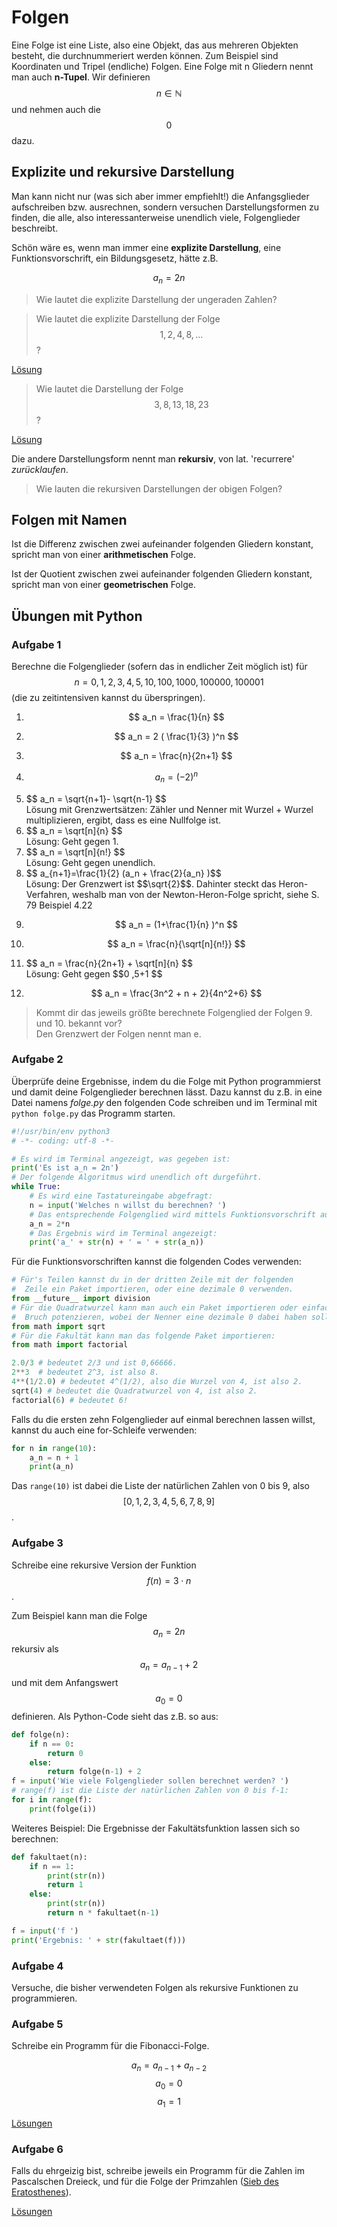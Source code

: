 # Folgen

Eine Folge ist eine Liste, also eine Objekt, das aus mehreren Objekten besteht, die durchnummeriert werden können. Zum Beispiel sind Koordinaten und Tripel (endliche) Folgen. Eine Folge mit n Gliedern nennt man auch **n-Tupel**.
Wir definieren $$ n \in \mathbb{N} $$ und nehmen auch die $$ 0 $$ dazu.

## Explizite und rekursive Darstellung

Man kann nicht nur (was sich aber immer empfiehlt!) die Anfangsglieder aufschreiben bzw. ausrechnen, sondern versuchen Darstellungsformen zu finden, die alle, also interessanterweise unendlich viele, Folgenglieder beschreibt.

Schön wäre es, wenn man immer eine **explizite Darstellung**, eine Funktionsvorschrift, ein Bildungsgesetz, hätte z.B.

$$ a_n = 2n $$

> Wie lautet die explizite Darstellung der ungeraden Zahlen?

> Wie lautet die explizite Darstellung der Folge  $$ 1, 2, 4, 8,... $$ ?

[Lösung](https://oeis.org/search?q=1%2C2%2C4%2C8&sort=&language=german&go=Suche)

> Wie lautet die Darstellung der Folge  $$ 3, 8, 13,18,23 $$ ?

[Lösung](https://oeis.org/search?q=+3%2C8%2C13%2C18%2C23+&sort=&language=german&go=Suche)

Die andere Darstellungsform nennt man **rekursiv**, von lat. 'recurrere' *zurücklaufen*.

> Wie lauten die rekursiven Darstellungen der obigen Folgen?

## Folgen mit Namen

Ist die Differenz zwischen zwei aufeinander folgenden Gliedern konstant, spricht man von einer **arithmetischen** Folge.

Ist der Quotient zwischen zwei aufeinander folgenden Gliedern konstant, spricht man von einer **geometrischen** Folge.

## Übungen mit Python
### Aufgabe 1
Berechne die Folgenglieder (sofern das in endlicher Zeit möglich ist) für $$ n=0,1,2,3,4,5,10, 100, 1000, 100000, 100001 $$ (die zu zeitintensiven kannst du überspringen).

1. $$ a_n = \frac{1}{n}  $$

1. $$ a_n = 2 ( \frac{1}{3} )^n  $$

1. $$ a_n = \frac{n}{2n+1}  $$

1. $$ a_n = (-2)^n $$

1. <div class="aufgabe">$$ a_n = \sqrt{n+1}- \sqrt{n-1} $$<div class="loesung">Lösung mit Grenzwertsätzen: Zähler und Nenner mit Wurzel + Wurzel multiplizieren, ergibt, dass es eine Nullfolge ist. </div></div>

1. <div class="aufgabe">$$ a_n = \sqrt[n]{n} $$<div class="loesung">Lösung: Geht gegen 1.</div></div>

1. <div class="aufgabe">$$ a_n = \sqrt[n]{n!} $$<div class="loesung">Lösung: Geht gegen unendlich.</div></div>

1. <div class="aufgabe">$$ a_{n+1}=\frac{1}{2} (a_n + \frac{2}{a_n} )$$<div class="loesung">Lösung: Der Grenzwert ist $$\sqrt{2}$$. Dahinter steckt das Heron-Verfahren, weshalb man von der Newton-Heron-Folge spricht, siehe S. 79 Beispiel 4.22 </div></div>

1. $$ a_n = (1+\frac{1}{n} )^n $$

1. $$ a_n = \frac{n}{\sqrt[n]{n!}}  $$

1. <div class="aufgabe">$$ a_n = \frac{n}{2n+1} + \sqrt[n]{n} $$ <div class="loesung">Lösung: Geht gegen $$0 ,5+1 $$ </div></div>

1. $$ a_n = \frac{3n^2 + n + 2}{4n^2+6}  $$

> <div class="aufgabe">Kommt dir das jeweils größte berechnete Folgenglied der Folgen 9. und 10. bekannt vor?<div class="loesung">Den Grenzwert der Folgen nennt man e. </div></div>

### Aufgabe 2
Überprüfe deine Ergebnisse, indem du die Folge mit Python programmierst und damit deine Folgenglieder berechnen lässt. Dazu kannst du z.B. in eine Datei namens *folge.py* den folgenden Code schreiben und im Terminal mit `python folge.py` das Programm starten.

```python
#!/usr/bin/env python3
# -*- coding: utf-8 -*-

# Es wird im Terminal angezeigt, was gegeben ist:
print('Es ist a_n = 2n')
# Der folgende Algoritmus wird unendlich oft durgeführt.
while True:
    # Es wird eine Tastatureingabe abgefragt:
    n = input('Welches n willst du berechnen? ')
    # Das entsprechende Folgenglied wird mittels Funktionsvorschrift ausgerechnet:
    a_n = 2*n
    # Das Ergebnis wird im Terminal angezeigt:
    print('a_' + str(n) + ' = ' + str(a_n))
```

Für die Funktionsvorschriften kannst die folgenden Codes verwenden:

```python
# Für's Teilen kannst du in der dritten Zeile mit der folgenden
#  Zeile ein Paket importieren, oder eine dezimale 0 verwenden.
from __future__ import division
# Für die Quadratwurzel kann man auch ein Paket importieren oder einfach mit einem
#  Bruch potenzieren, wobei der Nenner eine dezimale 0 dabei haben sollte.
from math import sqrt
# Für die Fakultät kann man das folgende Paket importieren:
from math import factorial

2.0/3 # bedeutet 2/3 und ist 0,66666.
2**3  # bedeutet 2^3, ist also 8.
4**(1/2.0) # bedeutet 4^(1/2), also die Wurzel von 4, ist also 2.
sqrt(4) # bedeutet die Quadratwurzel von 4, ist also 2.
factorial(6) # bedeutet 6!
```

Falls du die ersten zehn Folgenglieder auf einmal berechnen lassen willst, kannst du auch eine for-Schleife verwenden:

```python
for n in range(10):
    a_n = n + 1
    print(a_n)
```
Das `range(10)` ist dabei die Liste der natürlichen Zahlen von 0 bis 9, also $$ [0,1,2,3,4,5,6,7,8,9] $$.

### Aufgabe 3
Schreibe eine rekursive Version der Funktion $$ f(n)=3 \cdot n $$.

Zum Beispiel kann man die Folge $$ a_n = 2n $$ rekursiv als $$ a_n = a_{n-1} + 2 $$ und mit dem Anfangswert $$ a_0 = 0 $$  definieren. Als Python-Code sieht das z.B. so aus:

```python
def folge(n):
    if n == 0:
        return 0
    else:
        return folge(n-1) + 2
f = input('Wie viele Folgenglieder sollen berechnet werden? ')
# range(f) ist die Liste der natürlichen Zahlen von 0 bis f-1:
for i in range(f):
    print(folge(i))
```

Weiteres Beispiel: Die Ergebnisse der Fakultätsfunktion lassen sich so berechnen:

```python
def fakultaet(n):
    if n == 1:
        print(str(n))
        return 1
    else:
        print(str(n))
        return n * fakultaet(n-1)

f = input('f ')
print('Ergebnis: ' + str(fakultaet(f)))
```

### Aufgabe 4
Versuche, die bisher verwendeten Folgen als rekursive Funktionen zu programmieren.

### Aufgabe 5
Schreibe ein Programm für die Fibonacci-Folge.

$$ a_n = a_{n-1} + a_{n-2} $$
$$ a_0=0 $$
$$ a_1=1 $$

[Lösungen](https://stackoverflow.com/questions/494594/how-to-write-the-fibonacci-sequence)

### Aufgabe 6
Falls du ehrgeizig bist, schreibe jeweils ein Programm für die Zahlen im Pascalschen Dreieck, und für die Folge der Primzahlen ([Sieb des Eratosthenes](https://de.wikipedia.org/wiki/Sieb_des_Eratosthenes)).

[Lösungen](https://www.python-kurs.eu/python3_rekursive_funktionen.php)
